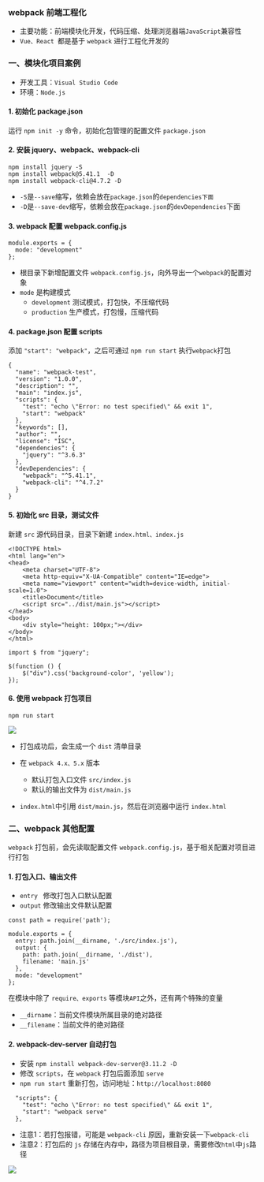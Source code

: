 ### webpack 前端工程化
* 主要功能：前端模块化开发，代码压缩、处理浏览器端`JavaScript`兼容性
* `Vue、React `都是基于 `webpack` 进行工程化开发的

### 一、模块化项目案例
* 开发工具：`Visual Studio Code`
* 环境：`Node.js`

#### 1. 初始化 package.json
运行 `npm init -y` 命令，初始化包管理的配置文件 `package.json`

#### 2. 安装 jquery、webpack、webpack-cli
```
npm install jquery -S       
npm install webpack@5.41.1  -D
npm install webpack-cli@4.7.2 -D
```

* `-S`是`--save`缩写，依赖会放在`package.json`的`dependencies下面`
* `-D`是`--save-dev`缩写，依赖会放在`package.json`的`devDependencies`下面 

#### 3. webpack 配置 webpack.config.js
```
module.exports = {
  mode: "development"
};
```

* 根目录下新增配置文件 `webpack.config.js`，向外导出一个`webpack`的配置对象
* `mode` 是构建模式
  * `development`  测试模式，打包快，不压缩代码
  * `production`   生产模式，打包慢，压缩代码


#### 4. package.json 配置 scripts
添加 `"start": "webpack"`，之后可通过 `npm run start` 执行`webpack`打包

```
{
  "name": "webpack-test",
  "version": "1.0.0",
  "description": "",
  "main": "index.js",
  "scripts": {
    "test": "echo \"Error: no test specified\" && exit 1",
    "start": "webpack"      
  },
  "keywords": [],
  "author": "",
  "license": "ISC",
  "dependencies": {
    "jquery": "^3.6.3"
  },
  "devDependencies": {
    "webpack": "^5.41.1",
    "webpack-cli": "^4.7.2"
  }
}
```



#### 5. 初始化 src 目录，测试文件
新建 `src` 源代码目录，目录下新建 `index.html、index.js`

```
<!DOCTYPE html>
<html lang="en">
<head>
    <meta charset="UTF-8">
    <meta http-equiv="X-UA-Compatible" content="IE=edge">
    <meta name="viewport" content="width=device-width, initial-scale=1.0">
    <title>Document</title>
    <script src="../dist/main.js"></script>
</head>
<body>
    <div style="height: 100px;"></div>
</body>
</html>
```

```
import $ from "jquery";

$(function () {
    $("div").css('background-color', 'yellow');
});
```


#### 6. 使用 webpack 打包项目
`npm run start`

![](https://fgq233.github.io/imgs/vue/webpack1.png)

* 打包成功后，会生成一个 `dist` 清单目录

* 在 `webpack 4.x、5.x` 版本
  * 默认打包入口文件 `src/index.js`
  * 默认的输出文件为 `dist/main.js`
  
* `index.html`中引用 `dist/main.js`，然后在浏览器中运行 `index.html`



### 二、webpack 其他配置
`webpack` 打包前，会先读取配置文件 `webpack.config.js`，基于相关配置对项目进行打包 

#### 1. 打包入口、输出文件
* `entry ` 修改打包入口默认配置
* `output` 修改输出文件默认配置 

```
const path = require('path');

module.exports = {
  entry: path.join(__dirname, './src/index.js'),
  output: {
    path: path.join(__dirname, './dist'),
    filename: 'main.js'
  },
  mode: "development"
};
```

在模块中除了 `require、exports` 等模块`API`之外，还有两个特殊的变量
* `__dirname`：当前文件模块所属目录的绝对路径
* `__filename`：当前文件的绝对路径


#### 2. webpack-dev-server 自动打包
* 安装 `npm install webpack-dev-server@3.11.2 -D`
* 修改 `scripts`，在 `webpack` 打包后面添加 `serve`
* `npm run start` 重新打包，访问地址：`http://localhost:8080`

```
  "scripts": {
    "test": "echo \"Error: no test specified\" && exit 1",
    "start": "webpack serve"
  },
```

* 注意1：若打包报错，可能是 `webpack-cli` 原因，重新安装一下`webpack-cli`
* 注意2：打包后的 `js` 存储在内存中，路径为项目根目录，需要修改`html`中`js`路径


![](https://fgq233.github.io/imgs/vue/webpack2.png)




















































